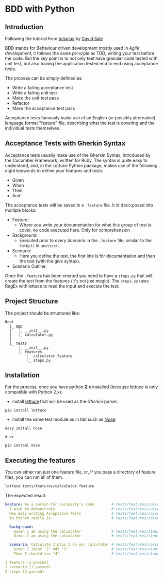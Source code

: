 # BDD with Python

## Introduction
Following the tutorial from [tutsplus](https://code.tutsplus.com/tutorials/behavior-driven-development-in-python--net-26547?_ga=2.53094891.2123691085.1515887817-1593036353.1515199852)
by [David Sale](https://tutsplus.com/authors/david-sale?_ga=2.247794695.1248959652.1515442515-1593036353.1515199852)

BDD stands for Behaviour driven development mostly used in *Agile development*, it follows the same principle as TDD, writing your test before the code.
But the key point is to not only test have granular code tested with unit test, but also having the application tested end to end using acceptance tests.

The process can be simply defined as:
 
- Write a failing acceptance test
- Write a failing unit test
- Make the unit test pass
- Refactor
- Make the acceptance test pass

Acceptance tests famously make use of an English (or possibly alternative) language format "feature" file, 
describing what the test is covering and the individual tests themselves.

## Acceptance Tests with Gherkin Syntax

Acceptance tests usually make use of the Gherkin Syntax, introduced by the Cucumber Framework, written for Ruby. 
The syntax is quite easy to understand, and, in the Lettuce Python package, makes use of the following eight keywords to define your features and tests:

- Given
- When
- Then
- And

The acceptance tests will be saved in a `.feature` file. It id deco;posed into multiple blocks:

- Feature:
  - Where you write your documentation for what this group of test is cover, no code executed here. Only for comprehension
- Background:
  - Executed prior to every *Scenario* in the `.feature` file, similar to the `SetUp()` in `unittest`.
- Scenario:
  - Here you define the test, the first line is for documentation and then the test (with the give syntax).
- Scenario Outline:

Once the `.feature` has been created  you need to have a `steps.py` that will create the test from the features (it's not just magic).
The `steps.py` uses RegEx with lettuce to read the input and execute the test.

## Project Structure

The project should be structured like:

```
Root
  |_ app
  |   |_ __init__.py
  |   |_ calculator.py
  |
  |_ tests
      |_ __init__.py
      |_ features
          |_ calculator.feature
          |_ steps.py
 ```  

## Installation

For the process, once you have python **2.x** installed (because lettuce is only compatible with Python 2.x):

- Install [lettuce](http://lettuce.it/index.html) that will be used as the *Gherkin* parser.
```
pip install lettuce
```
- Install the same test module as in tdd such as [Nose](http://nose.readthedocs.io/en/latest/):
```
easy_install nose

# or

pip instaal nose
```    
    

## Executing the features

You can either run just one feature file, or, 
if you pass a directory of feature files, you can run all of them.
```bash
lettuce tests/features/calculator.feature 
```

The expected result:
```yaml
Feature: As a person for curiosity's sake        # tests/features/calculator.feature:1
  I wish to demonstrate                          # tests/features/calculator.feature:2
  How easy writing Acceptance Tests              # tests/features/calculator.feature:3
  In Python really is.                           # tests/features/calculator.feature:4

  Background:
    Given I am using the calculator              # tests/features/steps.py:7
    Given I am using the calculator              # tests/features/steps.py:7

  Scenario: Calculate 2 plus 2 on our calculator # tests/features/calculator.feature:9
    Given I input "2" add "2"                    # tests/features/steps.py:13
    Then I should see "4"                        # tests/features/steps.py:18

1 feature (1 passed)
1 scenario (1 passed)
2 steps (2 passed)
```